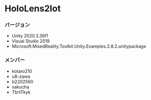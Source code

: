 # HoloLens2Iot

### バージョン

- Unity 2020.3.36f1
- Visual Studio 2019
- Microsoft.MixedReality.Toolkit.Unity.Examples.2.8.2.unitypackage

### メンバー

- kotaro210
- u8-zawa
- b2202560
- sakucha
- TbrtTkyk
